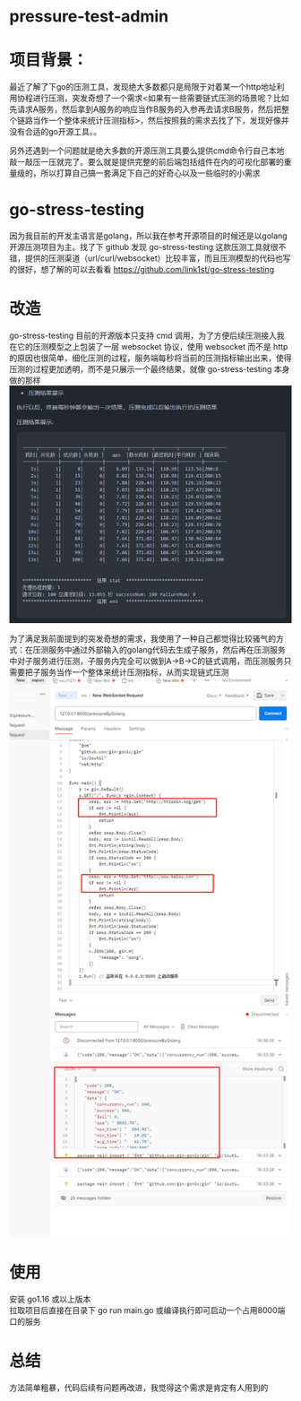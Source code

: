 # pressure-test-admin
# 项目背景：  
最近了解了下go的压测工具，发现绝大多数都只是局限于对着某一个http地址利用协程进行压测，突发奇想了一个需求<如果有一些需要链式压测的场景呢？比如先请求A服务，然后拿到A服务的响应当作B服务的入参再去请求B服务，然后把整个链路当作一个整体来统计压测指标>，然后按照我的需求去找了下，发现好像并没有合适的go开源工具。。  
  
另外还遇到一个问题就是绝大多数的开源压测工具要么提供cmd命令行自己本地敲一敲压一压就完了。要么就是提供完整的前后端包括组件在内的可视化部署的重量级的，所以打算自己搞一套满足下自己的好奇心以及一些临时的小需求
# go-stress-testing
因为我目前的开发主语言是golang，所以我在参考开源项目的时候还是以golang开源压测项目为主。找了下 github 发现 go-stress-testing 这款压测工具就很不错，提供的压测渠道（url/curl/websocket）比较丰富，而且压测模型的代码也写的很好，想了解的可以去看看 https://github.com/link1st/go-stress-testing
  
# 改造
go-stress-testing 目前的开源版本只支持 cmd 调用，为了方便后续压测接入我在它的压测模型之上包装了一层 websocket 协议，使用 websocket 而不是 http 的原因也很简单，细化压测的过程，服务端每秒将当前的压测指标输出出来，使得压测的过程更加透明，而不是只展示一个最终结果，就像 go-stress-testing
 本身做的那样  
![img_1.png](img_1.png)  

为了满足我前面提到的突发奇想的需求，我使用了一种自己都觉得比较骚气的方式：在压测服务中通过外部输入的golang代码去生成子服务，然后再在压测服务中对子服务进行压测，子服务内完全可以做到A->B->C的链式调用，而压测服务只需要把子服务当作一个整体来统计压测指标，从而实现链式压测  
![img_2.png](img_2.png)
# 使用
安装 go1.16 或以上版本  
拉取项目后直接在目录下 go run main.go 或编译执行即可启动一个占用8000端口的服务
# 总结
方法简单粗暴，代码后续有问题再改进，我觉得这个需求是肯定有人用到的